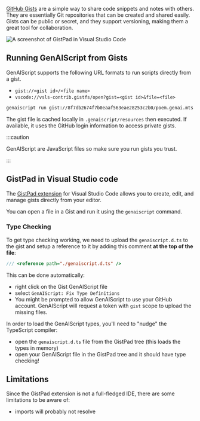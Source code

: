 [GitHub Gists](https://gist.github.com/) are a simple way to share code snippets and notes with others.
They are essentially Git repositories that can be created and shared easily.
Gists can be public or secret, and they support versioning, making them a great tool for collaboration.

![A screenshot of GistPad in Visual Studio Code](./gistpad.png)

## Running GenAIScript from Gists

GenAIScript supports the following URL formats to run scripts directly from a gist.

- `gist://<gist id>/<file name>`
- `vscode://vsls-contrib.gistfs/open?gist=<gist id>&file=<file>`

```sh
genaiscript run gist://8f7db2674f7b0eaaf563eae28253c2b0/poem.genai.mts
```

The gist file is cached locally in `.genaiscript/resources` then executed. If available,
it uses the GitHub login information to access private gists.

:::caution

GenAIScript are JavaScript files so make sure you run gists you trust.

:::

## GistPad in Visual Studio code

The [GistPad extension](https://marketplace.visualstudio.com/items?itemName=vsls-contrib.gistfs)
for Visual Studio Code allows you to create, edit, and manage gists directly from your editor.

You can open a file in a Gist and run it using the `genaiscript` command.

### Type Checking

To get type checking working, we need to upload the `genaiscript.d.ts` to the gist and setup a reference to it
by adding this comment **at the top of the file**:

```js
/// <reference path="./genaiscript.d.ts" />
```

This can be done automatically:

- right click on the Gist GenAIScript file
- select `GenAIScript: Fix Type Definitions`
- You might be prompted to allow GenAIScript to use your GitHub account. GenAIScript will request a token with `gist` scope to upload the missing files.

In order to load the GenAIScript types, you'll need to "nudge" the TypeScript compiler:

- open the `genaiscript.d.ts` file from the GistPad tree (this loads the types in memory)
- open your GenAIScript file in the GistPad tree and it should have type checking!

## Limitations

Since the GistPad extension is not a full-fledged IDE, there are some limitations to be aware of:

- imports will probably not resolve